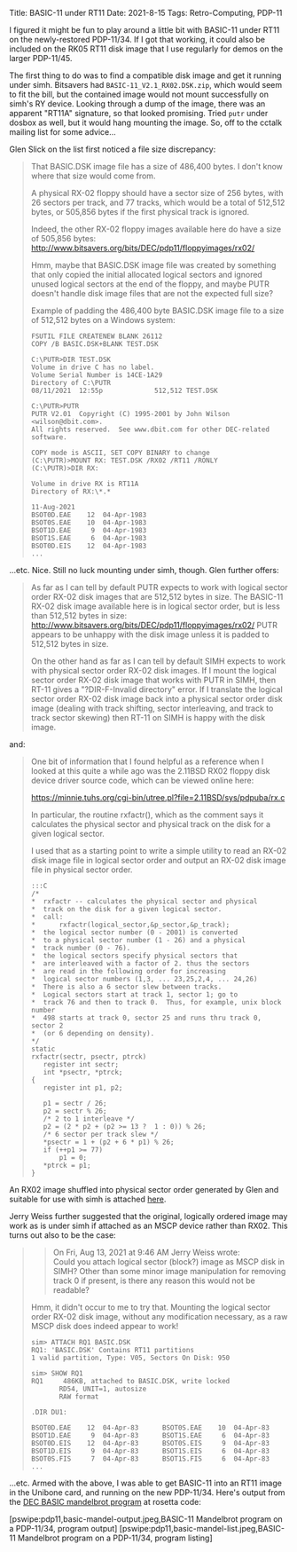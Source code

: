 Title: BASIC-11 under RT11
Date: 2021-8-15
Tags: Retro-Computing, PDP-11

I figured it might be fun to play around a little bit with BASIC-11 under RT11 on the newly-restored
PDP-11/34.  If I got that working, it could also be included on the RK05 RT11 disk image that I use regularly
for demos on the larger PDP-11/45.

The first thing to do was to find a compatible disk image and get it running under simh.  Bitsavers had
`BASIC-11_V2.1_RX02.DSK.zip`, which would seem to fit the bill, but the contained image would not mount
successfully on simh's RY device.  Looking through a dump of the image, there was an apparent "RT11A"
signature, so that looked promising.  Tried `putr` under dosbox as well, but it would hang mounting the image.
So, off to the cctalk mailing list for some advice...

Glen Slick on the list first noticed a file size discrepancy:

> That BASIC.DSK image file has a size of 486,400 bytes. I don't know where that size would come from.
> 
> A physical RX-02 floppy should have a sector size of 256 bytes, with 26 sectors per track, and 77 tracks,
> which would be a total of 512,512 bytes, or 505,856 bytes if the first physical track is ignored.
> 
> Indeed, the other RX-02 floppy images available here do have a size of 505,856 bytes:
> http://www.bitsavers.org/bits/DEC/pdp11/floppyimages/rx02/
> 
> Hmm, maybe that BASIC.DSK image file was created by something that only copied the initial allocated logical
> sectors and ignored unused logical sectors at the end of the floppy, and maybe PUTR doesn't handle disk
> image files that are not the expected full size?
> 
> Example of padding the 486,400 byte BASIC.DSK image file to a size of 512,512 bytes on a Windows system:
> 
>     FSUTIL FILE CREATENEW BLANK 26112
>     COPY /B BASIC.DSK+BLANK TEST.DSK
> 
>     C:\PUTR>DIR TEST.DSK
>     Volume in drive C has no label.
>     Volume Serial Number is 14CE-1A29
>     Directory of C:\PUTR
>     08/11/2021  12:55p             512,512 TEST.DSK
>     
>     C:\PUTR>PUTR
>     PUTR V2.01  Copyright (C) 1995-2001 by John Wilson <wilson@dbit.com>.
>     All rights reserved.  See www.dbit.com for other DEC-related software.
>     
>     COPY mode is ASCII, SET COPY BINARY to change
>     (C:\PUTR)>MOUNT RX: TEST.DSK /RX02 /RT11 /RONLY
>     (C:\PUTR)>DIR RX:
>     
>     Volume in drive RX is RT11A
>     Directory of RX:\*.*
>     
>     11-Aug-2021
>     BSOT0D.EAE    12  04-Apr-1983
>     BSOT0S.EAE    10  04-Apr-1983
>     BSOT1D.EAE     9  04-Apr-1983
>     BSOT1S.EAE     6  04-Apr-1983
>     BSOT0D.EIS    12  04-Apr-1983
>     ...

...etc.  Nice.  Still no luck mounting under simh, though.  Glen further offers:

> As far as I can tell by default PUTR expects to work with logical sector order RX-02 disk images that are
> 512,512 bytes in size. The BASIC-11 RX-02 disk image available here is in logical sector order, but is less
> than 512,512 bytes in size: http://www.bitsavers.org/bits/DEC/pdp11/floppyimages/rx02/ PUTR appears to be
> unhappy with the disk image unless it is padded to 512,512 bytes in size.
> 
> On the other hand as far as I can tell by default SIMH expects to work with physical sector order RX-02 disk
> images. If I mount the logical sector order RX-02 disk image that works with PUTR in SIMH, then RT-11 gives
> a "?DIR-F-Invalid directory" error. If I translate the logical sector order RX-02 disk image back into a
> physical sector order disk image (dealing with track shifting, sector interleaving, and track to track
> sector skewing) then RT-11 on SIMH is happy with the disk image.

and:

> One bit of information that I found helpful as a reference when I looked at this quite a while ago was the
> 2.11BSD RX02 floppy disk device driver source code, which can be viewed online here:
> 
> https://minnie.tuhs.org/cgi-bin/utree.pl?file=2.11BSD/sys/pdpuba/rx.c
> 
> In particular, the routine rxfactr(), which as the comment says it calculates the physical sector and
> physical track on the disk for a given logical sector.
> 
> I used that as a starting point to write a simple utility to read an RX-02 disk image file in logical sector
> order and output an RX-02 disk image file in physical sector order.
> 
>     :::C
>     /*
>     *  rxfactr -- calculates the physical sector and physical
>     *  track on the disk for a given logical sector.
>     *  call:
>     *      rxfactr(logical_sector,&p_sector,&p_track);
>     *  the logical sector number (0 - 2001) is converted
>     *  to a physical sector number (1 - 26) and a physical
>     *  track number (0 - 76).
>     *  the logical sectors specify physical sectors that
>     *  are interleaved with a factor of 2. thus the sectors
>     *  are read in the following order for increasing
>     *  logical sector numbers (1,3, ... 23,25,2,4, ... 24,26)
>     *  There is also a 6 sector slew between tracks.
>     *  Logical sectors start at track 1, sector 1; go to
>     *  track 76 and then to track 0.  Thus, for example, unix block number
>     *  498 starts at track 0, sector 25 and runs thru track 0, sector 2
>     *  (or 6 depending on density).
>     */
>     static
>     rxfactr(sectr, psectr, ptrck)
>        register int sectr;
>        int *psectr, *ptrck;
>     {
>        register int p1, p2;
>     
>        p1 = sectr / 26;
>        p2 = sectr % 26;
>        /* 2 to 1 interleave */
>        p2 = (2 * p2 + (p2 >= 13 ?  1 : 0)) % 26;
>        /* 6 sector per track slew */
>        *psectr = 1 + (p2 + 6 * p1) % 26;
>        if (++p1 >= 77)
>            p1 = 0;
>        *ptrck = p1;
>     }

An RX02 image shuffled into physical sector order generated by Glen and suitable for use with simh is
attached [here]({attach}PHYS.zip).

Jerry Weiss further suggested that the original, logically ordered image may work as is under simh if attached
as an MSCP device rather than RX02.  This turns out also to be the case:

>> On Fri, Aug 13, 2021 at 9:46 AM Jerry Weiss wrote:  
>> Could you attach logical sector (block?) image as MSCP disk in SIMH?   Other than some minor image
>> manipulation for removing track 0 if present, is there any reason this would not be readable?
> 
> Hmm, it didn't occur to me to try that. Mounting the logical sector order RX-02 disk image, without any
> modification necessary, as a raw MSCP disk does indeed appear to work!
> 
>     sim> ATTACH RQ1 BASIC.DSK
>     RQ1: 'BASIC.DSK' Contains RT11 partitions
>     1 valid partition, Type: V05, Sectors On Disk: 950
>     
>     sim> SHOW RQ1
>     RQ1     486KB, attached to BASIC.DSK, write locked
>            RD54, UNIT=1, autosize
>            RAW format
>     
>     .DIR DU1:
>     
>     BSOT0D.EAE    12  04-Apr-83      BSOT0S.EAE    10  04-Apr-83
>     BSOT1D.EAE     9  04-Apr-83      BSOT1S.EAE     6  04-Apr-83
>     BSOT0D.EIS    12  04-Apr-83      BSOT0S.EIS     9  04-Apr-83
>     BSOT1D.EIS     9  04-Apr-83      BSOT1S.EIS     6  04-Apr-83
>     BSOT0S.FIS     7  04-Apr-83      BSOT1S.FIS     6  04-Apr-83
>     ...

...etc.  Armed with the above, I was able to get BASIC-11 into an RT11 image in the Unibone card, and running
on the new PDP-11/34.  Here's output from the [DEC BASIC mandelbrot
program](https://rosettacode.org/wiki/Mandelbrot_set#DEC_BASIC-PLUS) at rosetta code:

[pswipe:pdp11,basic-mandel-output.jpeg,BASIC-11 Mandelbrot program on a PDP-11/34, program output]
[pswipe:pdp11,basic-mandel-list.jpeg,BASIC-11 Mandelbrot program on a PDP-11/34, program listing]

